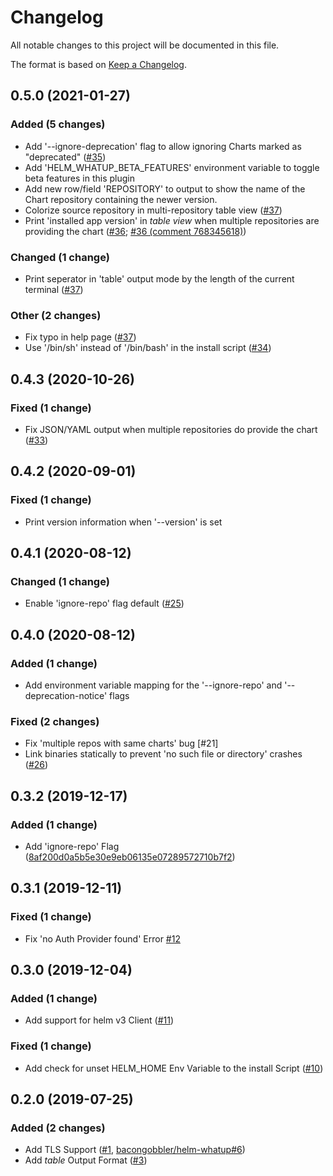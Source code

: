 # Changelog

All notable changes to this project will be documented in this file.

The format is based on [Keep a Changelog](http://keepachangelog.com/en/1.0.0/).


## 0.5.0 (2021-01-27)

### Added (5 changes)
- Add '--ignore-deprecation' flag to allow ignoring Charts marked as "deprecated" ([#35](https://github.com/fabmation-gmbh/helm-whatup/issues/35))
- Add 'HELM_WHATUP_BETA_FEATURES' environment variable to toggle beta features in this plugin
- Add new row/field 'REPOSITORY' to output to show the name of the Chart repository containing the newer version.
- Colorize source repository in multi-repository table view ([#37](https://github.com/fabmation-gmbh/helm-whatup/issues/37))
- Print 'installed app version' in _table view_ when multiple repositories are providing the chart ([#36](https://github.com/fabmation-gmbh/helm-whatup/issues/36); [#36 (comment 768345618)](https://github.com/fabmation-gmbh/helm-whatup/issues/36\#issuecomment-768345618))

### Changed (1 change)
- Print seperator in 'table' output mode by the length of the current terminal ([#37](https://github.com/fabmation-gmbh/helm-whatup/issues/37))

### Other (2 changes)
- Fix typo in help page ([#37](https://github.com/fabmation-gmbh/helm-whatup/issues/37))
- Use '/bin/sh' instead of '/bin/bash' in the install script ([#34](https://github.com/fabmation-gmbh/helm-whatup/issues/34))


## 0.4.3 (2020-10-26)

### Fixed (1 change)
- Fix JSON/YAML output when multiple repositories do provide the chart ([#33](https://github.com/fabmation-gmbh/helm-whatup/issues/33))


## 0.4.2 (2020-09-01)

### Fixed (1 change)
- Print version information when '--version' is set


## 0.4.1 (2020-08-12)

### Changed (1 change)
- Enable 'ignore-repo' flag default ([#25](https://github.com/fabmation-gmbh/helm-whatup/issues/25))


## 0.4.0 (2020-08-12)

### Added (1 change)
- Add environment variable mapping for the '--ignore-repo' and '--deprecation-notice' flags

### Fixed (2 changes)
- Fix 'multiple repos with same charts' bug [#21]
- Link binaries statically to prevent 'no such file or directory' crashes ([#26](https://github.com/fabmation-gmbh/helm-whatup/issues/26))


## 0.3.2 (2019-12-17)

### Added (1 change)
- Add 'ignore-repo' Flag ([8af200d0a5b5e30e9eb06135e07289572710b7f2](https://github.com/helm/helm/commit/8af200d0a5b5e30e9eb06135e07289572710b7f2))


## 0.3.1 (2019-12-11)

### Fixed (1 change)
- Fix 'no Auth Provider found' Error [#12](https://github.com/fabmation-gmbh/helm-whatup/issues/12)


## 0.3.0 (2019-12-04)

### Added (1 change)
- Add support for helm v3 Client ([#11](https://github.com/fabmation-gmbh/helm-whatup/issues/11))

### Fixed (1 change)
- Add check for unset HELM_HOME Env Variable to the install Script ([#10](https://github.com/fabmation-gmbh/helm-whatup/issues/10))


## 0.2.0 (2019-07-25)

### Added (2 changes)
- Add TLS Support ([#1](https://github.com/fabmation-gmbh/helm-whatup/issues/1), [bacongobbler/helm-whatup#6](https://github.com/bacongobbler/helm-whatup/issues/6))
- Add _table_ Output Format ([#3](https://github.com/fabmation-gmbh/helm-whatup/issues/3))

